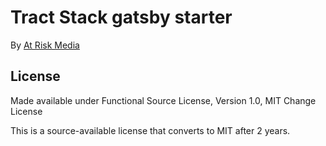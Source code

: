 # Tract Stack gatsby starter

By [At Risk Media](https://atriskmedia.com) 


## License

Made available under Functional Source License, Version 1.0, MIT Change License

This is a source-available license that converts to MIT after 2 years.
